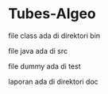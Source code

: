 # Tubes-Algeo

file class ada di direktori bin


file java ada di src

file dummy ada di test

laporan ada di direktori doc

